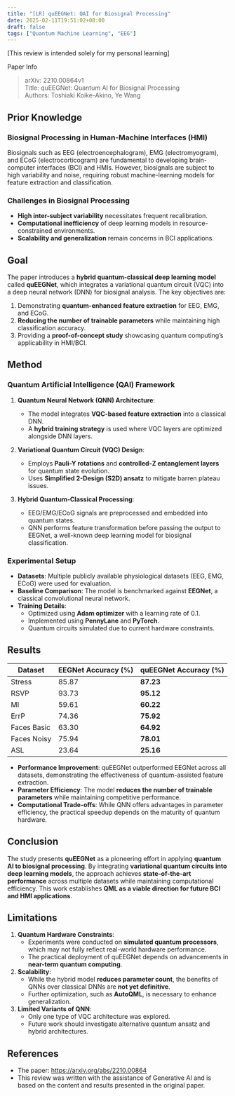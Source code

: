 ```yaml
---
title: "[LR] quEEGNet: QAI for Biosignal Processing"
date: 2025-02-11T19:51:02+08:00
draft: false
tags: ["Quantum Machine Learning", "EEG"]
---
```


[This review is intended solely for my personal learning]

Paper Info
> arXiv: 2210.00864v1  
> Title: quEEGNet: Quantum AI for Biosignal Processing  
> Authors: Toshiaki Koike-Akino, Ye Wang  

## Prior Knowledge
### **Biosignal Processing in Human-Machine Interfaces (HMI)**
Biosignals such as EEG (electroencephalogram), EMG (electromyogram), and ECoG (electrocorticogram) are fundamental to developing brain-computer interfaces (BCI) and HMIs. However, biosignals are subject to high variability and noise, requiring robust machine-learning models for feature extraction and classification.

### **Challenges in Biosignal Processing**
- **High inter-subject variability** necessitates frequent recalibration.
- **Computational inefficiency** of deep learning models in resource-constrained environments.
- **Scalability and generalization** remain concerns in BCI applications.

## Goal
The paper introduces a **hybrid quantum-classical deep learning model** called **quEEGNet**, which integrates a variational quantum circuit (VQC) into a deep neural network (DNN) for biosignal analysis. The key objectives are:
1. Demonstrating **quantum-enhanced feature extraction** for EEG, EMG, and ECoG.
2. **Reducing the number of trainable parameters** while maintaining high classification accuracy.
3. Providing a **proof-of-concept study** showcasing quantum computing’s applicability in HMI/BCI.

## Method
### **Quantum Artificial Intelligence (QAI) Framework**
1. **Quantum Neural Network (QNN) Architecture**:
   - The model integrates **VQC-based feature extraction** into a classical DNN.
   - A **hybrid training strategy** is used where VQC layers are optimized alongside DNN layers.

2. **Variational Quantum Circuit (VQC) Design**:
   - Employs **Pauli-Y rotations** and **controlled-Z entanglement layers** for quantum state evolution.
   - Uses **Simplified 2-Design (S2D) ansatz** to mitigate barren plateau issues.

3. **Hybrid Quantum-Classical Processing**:
   - EEG/EMG/ECoG signals are preprocessed and embedded into quantum states.
   - QNN performs feature transformation before passing the output to EEGNet, a well-known deep learning model for biosignal classification.

### **Experimental Setup**
- **Datasets**: Multiple publicly available physiological datasets (EEG, EMG, ECoG) were used for evaluation.
- **Baseline Comparison**: The model is benchmarked against **EEGNet**, a classical convolutional neural network.
- **Training Details**:
  - Optimized using **Adam optimizer** with a learning rate of 0.1.
  - Implemented using **PennyLane** and **PyTorch**.
  - Quantum circuits simulated due to current hardware constraints.

## Results
| **Dataset**  | **EEGNet Accuracy (%)** | **quEEGNet Accuracy (%)** |
|-------------|-----------------|-----------------|
| Stress      | 85.87           | **87.23**       |
| RSVP        | 93.73           | **95.12**       |
| MI          | 59.61           | **60.22**       |
| ErrP        | 74.36           | **75.92**       |
| Faces Basic | 63.30           | **64.92**       |
| Faces Noisy | 75.94           | **78.01**       |
| ASL         | 23.64           | **25.16**       |

- **Performance Improvement**: quEEGNet outperformed EEGNet across all datasets, demonstrating the effectiveness of quantum-assisted feature extraction.
- **Parameter Efficiency**: The model **reduces the number of trainable parameters** while maintaining competitive performance.
- **Computational Trade-offs**: While QNN offers advantages in parameter efficiency, the practical speedup depends on the maturity of quantum hardware.

## Conclusion
The study presents **quEEGNet** as a pioneering effort in applying **quantum AI to biosignal processing**. By integrating **variational quantum circuits into deep learning models**, the approach achieves **state-of-the-art performance** across multiple datasets while maintaining computational efficiency. This work establishes **QML as a viable direction for future BCI and HMI applications**.

## Limitations
1. **Quantum Hardware Constraints**:
   - Experiments were conducted on **simulated quantum processors**, which may not fully reflect real-world hardware performance.
   - The practical deployment of quEEGNet depends on advancements in **near-term quantum computing**.
2. **Scalability**:
   - While the hybrid model **reduces parameter count**, the benefits of QNNs over classical DNNs are **not yet definitive**.
   - Further optimization, such as **AutoQML**, is necessary to enhance generalization.
3. **Limited Variants of QNN**:
   - Only one type of VQC architecture was explored.
   - Future work should investigate alternative quantum ansatz and hybrid architectures.

## References
- The paper: https://arxiv.org/abs/2210.00864
- This review was written with the assistance of Generative AI and is based on the content and results presented in the original paper.
